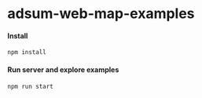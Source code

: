 # adsum-web-map-examples

#### Install 

`npm install`

#### Run server and explore examples

`npm run start`

